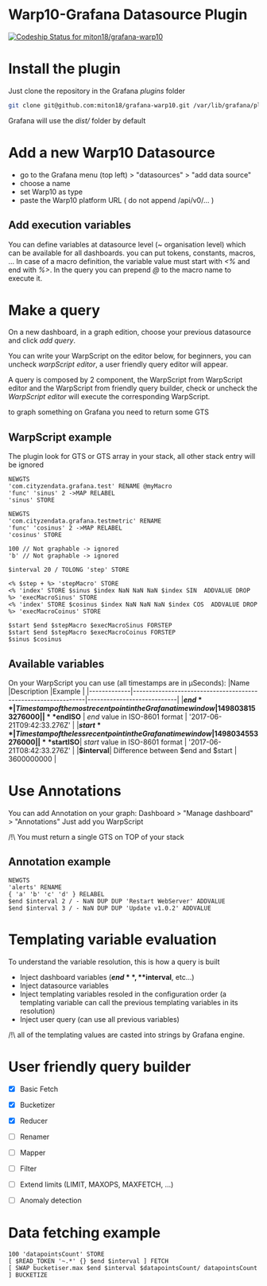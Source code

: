 Warp10-Grafana Datasource Plugin
===
[![Codeship Status for miton18/grafana-warp10](https://app.codeship.com/projects/71957320-3634-0135-1e05-4ad2f5be4eb7/status?branch=master)](https://app.codeship.com/projects/227176)

# Install the plugin

Just clone the repository in the Grafana *plugins* folder
```sh
git clone git@github.com:miton18/grafana-warp10.git /var/lib/grafana/plugins/grafana-warp10
```
Grafana will use the *dist/* folder by default

# Add a new Warp10 Datasource

- go to the Grafana menu (top left) > "datasources" > "add data source"
- choose a name
- set Warp10 as type
- paste the Warp10 platform URL ( do not append /api/v0/... )

## Add execution variables

You can define variables at datasource level (~ organisation level) which can be available for all dashboards. you can put tokens, constants, macros, ...
In case of a macro definition, the variable value must start with *<%* and end with *%>*. In the query you can prepend *@* to the macro name to execute it.

# Make a query

On a new dashboard, in a graph edition, choose your previous datasource and click *add query*.

You can write your WarpScript on the editor below, for beginners, you can uncheck *warpScript editor*, a user friendly query editor will appear.

A query is composed by 2 component, the WarpScript from WarpScript editor and the WarpScript from friendly query builder, check or uncheck the *WarpScript editor* will execute the corresponding WarpScript.

to graph something on Grafana you need to return some GTS

## WarpScript example

The plugin look for GTS or GTS array in your stack, all other stack entry will be ignored

```warpScript
NEWGTS
'com.cityzendata.grafana.test' RENAME @myMacro
'func' 'sinus' 2 ->MAP RELABEL
'sinus' STORE

NEWGTS
'com.cityzendata.grafana.testmetric' RENAME
'func' 'cosinus' 2 ->MAP RELABEL
'cosinus' STORE

100 // Not graphable -> ignored
'b' // Not graphable -> ignored

$interval 20 / TOLONG 'step' STORE

<% $step + %> 'stepMacro' STORE
<% 'index' STORE $sinus $index NaN NaN NaN $index SIN  ADDVALUE DROP %> 'execMacroSinus' STORE
<% 'index' STORE $cosinus $index NaN NaN NaN $index COS  ADDVALUE DROP %> 'execMacroCoinus' STORE

$start $end $stepMacro $execMacroSinus FORSTEP
$start $end $stepMacro $execMacroCoinus FORSTEP
$sinus $cosinus
```

## Available variables
On your WarpScript you can use (all timestamps are in µSeconds):
|Name         |Description                                                    |Example                     |
|-------------|---------------------------------------------------------------|----------------------------|
|**$end**     | Timestamp of the most recent point in the Grafana time window | 1498038153276000           |
|**$endISO**  | *end* value in ISO-8601 format                                | '2017-06-21T09:42:33.276Z' |
|**$start**   | Timestamp of the less recent point in the Grafana time window | 1498034553276000           |
|**$startISO**| *start* value in ISO-8601 format                              | '2017-06-21T08:42:33.276Z' |
|**$interval**| Difference between $end and $start                            | 3600000000                 |

# Use Annotations
You can add Annotation on your graph: Dashboard > "Manage dashboard" > "Annotations"
Just add you WarpScript

/!\ You must return a single GTS on TOP of your stack

## Annotation example
```warpScript
NEWGTS
'alerts' RENAME
{ 'a' 'b' 'c' 'd' } RELABEL
$end $interval 2 / - NaN DUP DUP 'Restart WebServer' ADDVALUE
$end $interval 3 / - NaN DUP DUP 'Update v1.0.2' ADDVALUE
```

# Templating variable evaluation

To understand the variable resolution, this is how a query is built

- Inject dashboard variables (**$end**, **$interval**, etc...)
- Inject datasource variables
- Inject templating variables resoled in the configuration order (a templating variable can call the previous templating variables in its resolution)
- Inject user query (can use all previous variables)

/!\ all of the templating values are casted into strings by Grafana engine.

# User friendly query builder
- [x] Basic Fetch
- [x] Bucketizer
- [x] Reducer
- [ ] Renamer
- [ ] Mapper
- [ ] Filter
- [ ] Extend limits (LIMIT, MAXOPS, MAXFETCH, ...)
- [ ] Anomaly detection


# Data fetching example
```
100 'datapointsCount' STORE
[ $READ_TOKEN '~.*' {} $end $interval ] FETCH
[ SWAP bucketiser.max $end $interval $datapointsCount/ datapointsCount ] BUCKETIZE
```